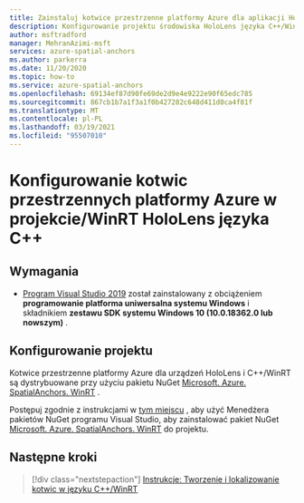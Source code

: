 ```yaml
---
title: Zainstaluj kotwice przestrzenne platformy Azure dla aplikacji HoloLens języka C++/WinRT
description: Konfigurowanie projektu środowiska HoloLens języka C++/WinRT do korzystania z kotwic przestrzennych platformy Azure
author: msftradford
manager: MehranAzimi-msft
services: azure-spatial-anchors
ms.author: parkerra
ms.date: 11/20/2020
ms.topic: how-to
ms.service: azure-spatial-anchors
ms.openlocfilehash: 69134ef87d90fe69de2d9e4e9222e90f65edc785
ms.sourcegitcommit: 867cb1b7a1f3a1f0b427282c648d411d0ca4f81f
ms.translationtype: MT
ms.contentlocale: pl-PL
ms.lasthandoff: 03/19/2021
ms.locfileid: "95507010"
---
```

# <a name="configuring-azure-spatial-anchors-in-a-cwinrt-hololens-project"></a>Konfigurowanie kotwic przestrzennych platformy Azure w projekcie/WinRT HoloLens języka C++

## <a name="requirements"></a>Wymagania

* [Program Visual Studio 2019](https://www.visualstudio.com/downloads/) został zainstalowany z obciążeniem **programowanie platforma uniwersalna systemu Windows** i składnikiem **zestawu SDK systemu Windows 10 (10.0.18362.0 lub nowszym)** .

## <a name="configuring-a-project"></a>Konfigurowanie projektu

Kotwice przestrzenne platformy Azure dla urządzeń HoloLens i C++/WinRT są dystrybuowane przy użyciu pakietu NuGet [Microsoft. Azure. SpatialAnchors. WinRT](https://www.nuget.org/packages/Microsoft.Azure.SpatialAnchors.WinRT/) .

Postępuj zgodnie z instrukcjami w [tym miejscu](/nuget/consume-packages/install-use-packages-visual-studio) , aby użyć Menedżera pakietów NuGet programu Visual Studio, aby zainstalować pakiet NuGet [Microsoft. Azure. SpatialAnchors. WinRT](https://www.nuget.org/packages/Microsoft.Azure.SpatialAnchors.WinRT/) do projektu.

## <a name="next-steps"></a>Następne kroki

> [!div class="nextstepaction"]
> [Instrukcje: Tworzenie i lokalizowanie kotwic w języku C++/WinRT](./create-locate-anchors-cpp-winrt.md)